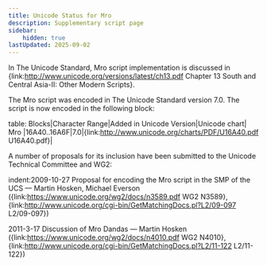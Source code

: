 ```yaml
---
title: Unicode Status for Mro
description: Supplementary script page
sidebar:
    hidden: true
lastUpdated: 2025-09-02
---
```


In The Unicode Standard, Mro script implementation is discussed in {link:http://www.unicode.org/versions/latest/ch13.pdf Chapter 13 South and Central Asia-II: Other Modern Scripts}.

[comment]: # (end of intro)

[comment]: # (start of blocks)

The Mro script was encoded in The Unicode Standard version 7.0. The script is now encoded in the following block:

table:
Blocks|Character Range|Added in Unicode Version|Unicode chart|
Mro |16A40..16A6F|7.0|{link:http://www.unicode.org/charts/PDF/U16A40.pdf U16A40.pdf}|

[comment]: # (end of blocks)

[comment]: # (start of chars)



[comment]: # (end of chars)

[comment]: # (start of rest)

A number of proposals for its inclusion have been submitted to the Unicode Technical Committee and WG2:

indent:2009-10-27 Proposal for encoding the Mro script in the SMP of the UCS — Martin Hosken, Michael Everson ({link:https://www.unicode.org/wg2/docs/n3589.pdf WG2 N3589}, {link:http://www.unicode.org/cgi-bin/GetMatchingDocs.pl?L2/09-097 L2/09-097})

2011-3-17 Discussion of Mro Dandas — Martin Hosken        ({link:https://www.unicode.org/wg2/docs/n4010.pdf WG2 N4010}, {link:http://www.unicode.org/cgi-bin/GetMatchingDocs.pl?L2/11-122 L2/11-122})
